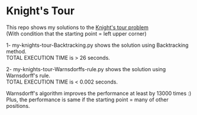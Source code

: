 # Knight's Tour

This repo shows my solutions to the [Knight's tour problem](https://en.wikipedia.org/wiki/Knight%27s_tour)  
(With condition that the starting point = left upper corner)

1- my-knights-tour-Backtracking.py shows the solution using Backtracking method.  
TOTAL EXECUTION TIME is > 26 seconds.

2- my-knights-tour-Warnsdorffs-rule.py shows the solution using Warnsdorff's rule.  
TOTAL EXECUTION TIME is < 0.002 seconds.

Warnsdorff's algorithm improves the performance at least by 13000 times :)  
Plus, the performance is same if the starting point = many of other positions.
